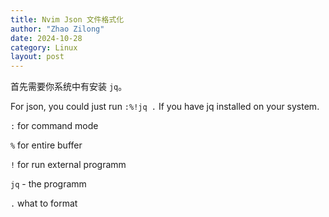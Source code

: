 ```yaml
---
title: Nvim Json 文件格式化
author: "Zhao Zilong"
date: 2024-10-28
category: Linux
layout: post
---
```


首先需要你系统中有安装 `jq`。

For json, you could just run `:%!jq .` If you have jq installed on your system.

`:` for command mode

`%` for entire buffer

`!` for run external programm

`jq` - the programm

`.` what to format
